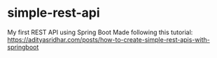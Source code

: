 # simple-rest-api
My first REST API using Spring Boot
Made following this tutorial:
https://adityasridhar.com/posts/how-to-create-simple-rest-apis-with-springboot
